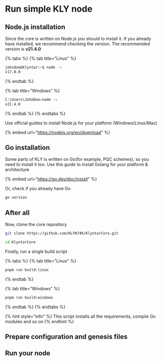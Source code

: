 # Run simple KLY node

## Node.js installation

Since the core is written on Node.js you should to install it. If you already have installed, we recommend checking the version. The recommended version is **v21.4.0**

{% tabs %}
{% tab title="Linux" %}
```bash
johndoe@klyntar:~$ node -v
v17.0.0
```
{% endtab %}

{% tab title="Windows" %}
```sh
C:\Users\JohnDoe>node -v
v21.4.0
```
{% endtab %}
{% endtabs %}

Use official guides to install Node.js for your platform (Windows/Linux/Mac)

{% embed url="https://nodejs.org/en/download" %}

## Go installation

Some parts of KLY is written on Go(for example, PQC schemes), so you need to install it too. Use this guide to install Golang for your platform & architecture

{% embed url="https://go.dev/doc/install" %}

Or, check if you already have Go

```sh
go version
```

## After all

Now, clone the core repository

```sh
git clone https://github.com/KLYN74R/KlyntarCore.git

cd KlyntarCore
```

Finally, run a single build script

{% tabs %}
{% tab title="Linux" %}
```bash
pnpm run build:linux
```
{% endtab %}

{% tab title="Windows" %}
```bash
pnpm run build:windows
```
{% endtab %}
{% endtabs %}

{% hint style="info" %}
This script installs all the requirements, compile Go modules and so on
{% endhint %}

## Prepare configuration and genesis files



## Run your node
